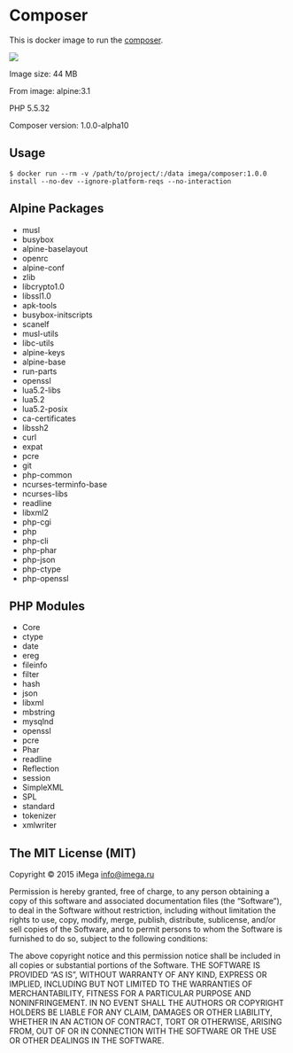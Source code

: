 # Composer
This is docker image to run the [composer](https://getcomposer.org).

[![](https://badge.imagelayers.io/imega/composer:1.0.0.svg)](https://imagelayers.io/?images=imega/composer:1.0.0 'Get your own badge on imagelayers.io')

Image size: 44 MB

From image: alpine:3.1

PHP 5.5.32

Composer version: 1.0.0-alpha10

## Usage

```
$ docker run --rm -v /path/to/project/:/data imega/composer:1.0.0 install --no-dev --ignore-platform-reqs --no-interaction
```

## Alpine Packages
  - musl
  - busybox
  - alpine-baselayout
  - openrc
  - alpine-conf
  - zlib
  - libcrypto1.0
  - libssl1.0
  - apk-tools
  - busybox-initscripts
  - scanelf
  - musl-utils
  - libc-utils
  - alpine-keys
  - alpine-base
  - run-parts
  - openssl
  - lua5.2-libs
  - lua5.2
  - lua5.2-posix
  - ca-certificates
  - libssh2
  - curl
  - expat
  - pcre
  - git
  - php-common
  - ncurses-terminfo-base
  - ncurses-libs
  - readline
  - libxml2
  - php-cgi
  - php
  - php-cli
  - php-phar
  - php-json
  - php-ctype
  - php-openssl

## PHP Modules
  - Core
  - ctype
  - date
  - ereg
  - fileinfo
  - filter
  - hash
  - json
  - libxml
  - mbstring
  - mysqlnd
  - openssl
  - pcre
  - Phar
  - readline
  - Reflection
  - session
  - SimpleXML
  - SPL
  - standard
  - tokenizer
  - xmlwriter

##  The MIT License (MIT)

Copyright © 2015 iMega <info@imega.ru>

Permission is hereby granted, free of charge, to any person obtaining a copy of this software and associated documentation files (the “Software”), to deal in the Software without restriction, including without limitation the rights to use, copy, modify, merge, publish, distribute, sublicense, and/or sell copies of the Software, and to permit persons to whom the Software is furnished to do so, subject to the following conditions:

The above copyright notice and this permission notice shall be included in all copies or substantial portions of the Software.
THE SOFTWARE IS PROVIDED “AS IS”, WITHOUT WARRANTY OF ANY KIND, EXPRESS OR IMPLIED, INCLUDING BUT NOT LIMITED TO THE WARRANTIES OF MERCHANTABILITY, FITNESS FOR A PARTICULAR PURPOSE AND NONINFRINGEMENT. IN NO EVENT SHALL THE AUTHORS OR COPYRIGHT HOLDERS BE LIABLE FOR ANY CLAIM, DAMAGES OR OTHER LIABILITY, WHETHER IN AN ACTION OF CONTRACT, TORT OR OTHERWISE, ARISING FROM, OUT OF OR IN CONNECTION WITH THE SOFTWARE OR THE USE OR OTHER DEALINGS IN THE SOFTWARE.

